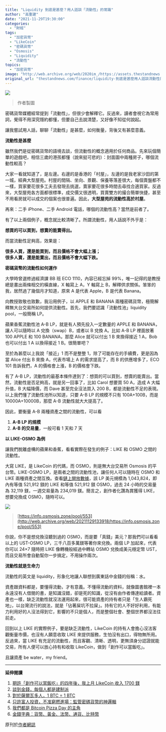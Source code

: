```yaml
---
title: "Liquidity 到底是甚麼？用人話談「流動性」的常識"
author: "高重建"
date: "2021-11-29T19:30:00"
categories:
  - "財經"
tags:
  - "加密貨幣"
  - "LikeCoin"
  - "密碼貨幣"
  - "Osmosis"
  - "Liquidity"
  - "流動性"
topics:
  - "加密貨幣"
image: "http://web.archive.org/web/2020im_/https://assets.thestandnews.com/media/photos/hshscgdfkghcjjklhjg.png"
original_url: "thestandnews.com/finance/liquidity-到底是甚麼用人話談流動性的常識"
---
```

![](http://web.archive.org/web/2020im_/https://assets.thestandnews.com/media/photos/hshscgdfkghcjjklhjg.png)
> 作者製圖

密碼貨幣媒體經常提到「流動性」，但很少會解釋它。反過來，讀者會視它為常用詞，覺得不用深究隱約都懂，但要自己去說清楚，又好像不知從何說起。

讓我嘗試用人話，聊聊「流動性」是甚麼，如何衡量，背後又有甚麼意義。

**流動性是甚麼**

雖然我們是從密碼貨幣的語境去談，但流動性的概念適用於任何商品。先來玩個簡單的遊戲吧，相信三歲的港孩都懂（說來挺可悲的）：封面圖中兩種房子，哪個流動性較高？

大家一看就知道了，是左邊。右邊的是香港的「村屋」，左邊的是我老家沙田的第一城，經典大型屋苑。村屋的間隔、坐向、景觀、保養等落差很大，每個賣盤都不一樣，買家要花很多工夫去發現去挑選，賣家要花很多時間去尋找合適買家。反過來，大型屋苑各方面都很標準，成交價又很透明，買賣雙方的撮合簡單快捷，甚至不用看房就可以成交的個案也很普遍。因此，**大型屋苑的流動性高於村屋**。

再來：二手 iPhone、二手 Android 電話，哪個的流動性高？當然是前者了。

有了以上兩個例子，概念就比較清晰了。所謂流動性，用人話說不外乎是：

**想買的可以買到，想賣的能賣得出。**

而當流動性足夠高，效果是：

**很多人買，還是能買到，而且價格不會大幅上漲；  
很多人賣，還是能賣出，而且價格不會大幅下跌。**

**密碼貨幣的流動性如何運作**

大學時曾選修過經濟課 BB 班 ECO 1110，內容已經忘掉 99%，唯一記得的是教授總是畫出兩條相交的橫直線，X 軸寫上 A，Y 軸寫上 B，解釋供求關係。笨笨的我，居然過了幾個月才知道，原來 A 是代表 Apple，B 是代表 Banana。

向教授致敬也致歉，我沿用例子，以 APPLE 和 BANANA 兩種密碼貨幣，極簡解釋無大台交易所如何提供流動性。首先，我們要認識「流動性池」liquidity pool，一般簡稱 LP。

蘋果香蕉流動性池 A-B LP，就是有人預先投入一定數量的 APPLE 和 BANANA，讓人可以隨時以 A 兌換（swap）B，或者以 B 兌換 A。比如 A-B LP 裡面放著 100 APPLE 和 100 BANANA，那麼 Alice 就可以付出 1 B 來換得接近 1 A，Bob 也可以付出 1 A 以換得接近 1 B。很簡單吧？

至於為甚麼以上我說「接近」1 而不是整整 1，除了可能存在的手續費，更是因為當 Alice 付出 B 來換 A，代表市場上 A 的需求提高了，而 B 的供應增多了，ECO 101 告訴我們，A 的價格會上漲，B 的價格會下跌。

有了 A-B LP，流動性的最基本條件達到了：想買的可以買到，想賣的能賣出。當然，流動性是否足夠高，就是另一回事了，比如 Carol 想要買 50 A，造成 A 大幅升值，B 大幅降價，而 Dave 甚至完全沒法買入 200 B，都是流動性不足的表現。以上我們懂了流動性池所以知道，只要 A-B LP 的規模不只有 100A+100B，而是 10000A+10000B，那麼 A-B 流動性就大大提高了。

因此，要衡量 A-B 兩種資產之間的流動性，可以看

1.  **A-B LP 的規模**
2.  **A-B 的交易量**，一般可看 1 天和 7 天

**以 LIKE-OSMO 為例**

讓我們脫離虛構的蘋果和香蕉，看看實際在發生的例子：LIKE 和 OSMO 之間的流動性。

大寫 LIKE，是 LikeCoin 的代碼，而 OSMO，則是無大台交易所 Osmosis 的平台幣。LIKE-OSMO LP，是兩者之間的流動性池，讓任何人可以隨時在 OSMO 和 LIKE 兩種資產之間互換。查看[鏈上開放數據](http://web.archive.org/web/20211129133918/https://info.osmosis.zone/pool/553)，該 LP 美元規模為 1,043,824，即內有等值 521,912 鎂的 LIKE 和等值 521,912 鎂 OSMO，過去 24 小時的交易量為 32,119 鎂，一週交易量為 234,019 鎂。簡言之，創作者化讚為賞獲得 LIKE，想要兌換成 OSMO，隨時可以。

![](http://web.archive.org/web/2020im_/https://ckxpress.com/wp-content/uploads/sites/8/2021/11/LIKE-OSMO-1024x236.png)
> [https://info.osmosis.zone/pool/553](http://web.archive.org/web/20211129133918/https://info.osmosis.zone/pool/553)

你說，你不是想兌換沒聽到過的 OSMO，而是要「真錢」美元？那我們可以看看以上的 UST-OSMO LP，三千八百多萬鎂等著你來兌換。兩個 LP 加起來，代表你可以 24×7 隨時把 LIKE 像轉機般經過中轉站 OSMO 兌換成美元穩定幣 UST，而且交易所會自動幫你一步搞定，不用操作兩次。

**流動性就是生命力**

流動性的英文是 liquidity，形象化地讓人聯想到廣東話中金錢的俗稱：水。

資產跟資料都是，要懂得流動，才有意義。不懂得流動的資料，就像圖書館裡一本永遠沒有人借閱的書，是知識沒錯，卻是死的知識，從沒有由作者傳達給讀者。資產也一樣，缺乏流動性就沒法運用起來，很可能資產的持有者只是「生人霸死地」，以台灣流行的說法，就是「佔著屎坑不拉屎」。持有它的人不好好利用，有能力利用好的人沒法得到它，影響的不只是個人，而是整個社會、整個世界都沒法往前走。

回到以上 LIKE 的實際例子，要是缺乏流動性，LikeCoin 的持有人會擔心沒法客觀衡量市價，也沒有人願意收取 LIKE 來提供服務，生怕沒有出口，得物無所用。反過來，當 LIKE 有充足的流動性，而且客觀、清晰、透明，更無須身分認證就能交易，所有人便可以放心持有和收取 LikeCoin，做到「創作可以當飯吃」。

且讓資產 be water，my friend。

* * *

**延伸閱讀**

1.  [期許「創作可以當飯吃」的四年後，我上月 LikeCoin 收入 1700 鎂](http://web.archive.org/web/20211129133918/https://ckxpress.com/free-as-in-freedom/)
2.  [談到金錢，每個人都是建制派](http://web.archive.org/web/20211129133918/https://ckxpress.com/pro-establishment/)
3.  [對於薩爾瓦多人，1 BTC = 1 BTC](http://web.archive.org/web/20211129133918/https://ckxpress.com/1btc-equals-1btc/)
4.  [只許富人投資，不准窮撚進場：監管密碼貨幣的神邏輯](http://web.archive.org/web/20211129133918/https://ckxpress.com/aml-ctf-regulation/)
5.  [我們都是 Bitcoin Pizza Day 的主角](http://web.archive.org/web/20211129133918/https://ckxpress.com/bitcoin-pizza-day/)
6.  [金錢字典：貨幣、黃金、法幣、通貨、比特幣](http://web.archive.org/web/20211129133918/https://ckxpress.com/a-dictionary-of-money/)

原刊於[作者網誌](http://web.archive.org/web/20211129133918/https://ckxpress.com/on-liquidity/)